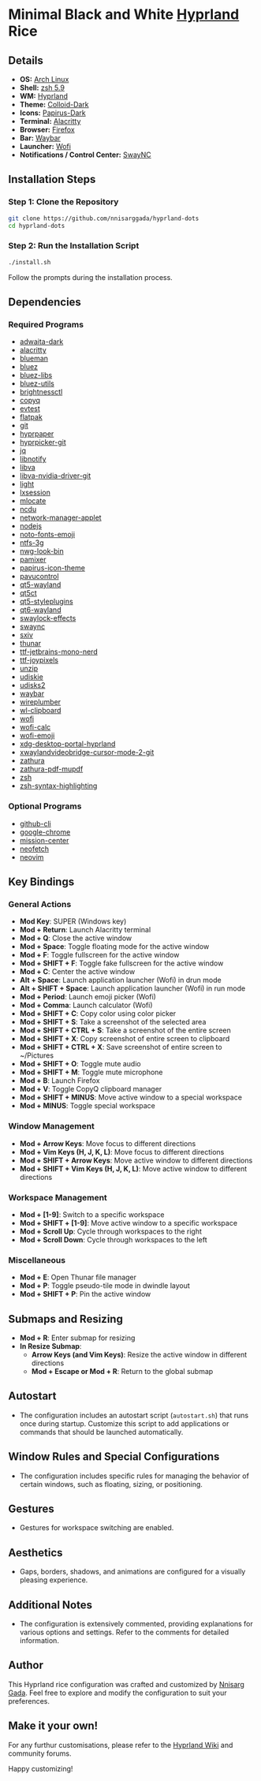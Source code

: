 # Minimal Black and White [Hyprland](https://hyprland.org) Rice

## Details

- **OS:** [Arch Linux](https://archlinux.org/)
- **Shell:** [zsh 5.9](https://www.zsh.org/)
- **WM:** [Hyprland](https://hyprland.org)
- **Theme:** [Colloid-Dark](https://github.com/vinceliuice/Colloid-gtk-theme)
- **Icons:** [Papirus-Dark](https://github.com/PapirusDevelopmentTeam/papirus-icon-theme)
- **Terminal:** [Alacritty](https://github.com/alacritty/alacritty)
- **Browser:** [Firefox](https://www.mozilla.org/en-US/firefox/)
- **Bar:** [Waybar](https://github.com/Alexays/Waybar)
- **Launcher:** [Wofi](https://hg.sr.ht/~scoopta/wofi)
- **Notifications / Control Center:** [SwayNC](https://github.com/ErikReider/SwayNotificationCenter)

## Installation Steps

### Step 1: Clone the Repository

```bash
git clone https://github.com/nnisarggada/hyprland-dots
cd hyprland-dots
```

### Step 2: Run the Installation Script

```bash
./install.sh
```

Follow the prompts during the installation process.

## Dependencies

### Required Programs

- [adwaita-dark](https://github.com/GNOME/adwaita-icon-theme)
- [alacritty](https://github.com/alacritty/alacritty)
- [blueman](https://github.com/blueman-project/blueman)
- [bluez](https://git.kernel.org/pub/scm/bluetooth/bluez.git)
- [bluez-libs](https://git.kernel.org/pub/scm/bluetooth/bluez-libs.git)
- [bluez-utils](https://git.kernel.org/pub/scm/bluetooth/bluez-utils.git)
- [brightnessctl](https://github.com/Hummer12007/brightnessctl)
- [copyq](https://github.com/hluk/CopyQ)
- [evtest](https://git.kernel.org/pub/scm/linux/kernel/git/torvalds/linux.git/tree/tools/input/evtest.c)
- [flatpak](https://github.com/flatpak/flatpak)
- [git](https://git-scm.com/)
- [hyprpaper](https://github.com/hyprland/hyprpaper)
- [hyprpicker-git](https://github.com/hyprland/hyprpicker)
- [jq](https://github.com/stedolan/jq)
- [libnotify](https://developer.gnome.org/libnotify)
- [libva](https://github.com/intel/libva)
- [libva-nvidia-driver-git](https://aur.archlinux.org/packages/libva-nvidia-driver-git/)
- [light](https://github.com/haikarainen/light)
- [lxsession](https://sourceforge.net/projects/lxde/)
- [mlocate](https://fedorahosted.org/mlocate/)
- [ncdu](https://dev.yorhel.nl/ncdu)
- [network-manager-applet](https://github.com/NetworkManager/NetworkManager)
- [nodejs](https://github.com/nodejs/node)
- [noto-fonts-emoji](https://github.com/googlefonts/noto-fonts)
- [ntfs-3g](https://github.com/ntfs-3g/ntfs-3g)
- [nwg-look-bin](https://github.com/nwg-piotr/nwg-look)
- [pamixer](https://github.com/cdemoulins/pamixer)
- [papirus-icon-theme](https://github.com/PapirusDevelopmentTeam/papirus-icon-theme)
- [pavucontrol](https://freedesktop.org/software/pulseaudio/pavucontrol/)
- [qt5-wayland](https://wiki.qt.io/QtWayland)
- [qt5ct](https://github.com/qt/qt5ct)
- [qt5-styleplugins](https://github.com/qt/qtstyleplugins)
- [qt6-wayland](https://wiki.qt.io/QtWayland)
- [swaylock-effects](https://github.com/mortie/swaylock-effects)
- [swaync](https://github.com/SirCmpwn/swaync)
- [sxiv](https://github.com/muennich/sxiv)
- [thunar](https://docs.xfce.org/xfce/thunar/start)
- [ttf-jetbrains-mono-nerd](https://github.com/ryanoasis/nerd-fonts/tree/master/patched-fonts/JetBrainsMono)
- [ttf-joypixels](https://www.joypixels.com/)
- [unzip](https://github.com/nwihp/unzip)
- [udiskie](https://github.com/coldfix/udiskie)
- [udisks2](https://github.com/storaged-project/udisks)
- [waybar](https://github.com/Alexays/Waybar)
- [wireplumber](https://gitlab.freedesktop.org/pipewire/wireplumber)
- [wl-clipboard](https://github.com/bugaevc/wl-clipboard)
- [wofi](https://hg.sr.ht/~scoopta/wofi)
- [wofi-calc](https://github.com/KamataRyo/wofi-calc)
- [wofi-emoji](https://github.com/adi1090x/rofi)
- [xdg-desktop-portal-hyprland](https://github.com/hyprland/xdg-desktop-portal-hyprland)
- [xwaylandvideobridge-cursor-mode-2-git](https://aur.archlinux.org/packages/xwaylandvideobridge-cursor-mode-2-git/)
- [zathura](https://github.com/pwmt/zathura)
- [zathura-pdf-mupdf](https://pwmt.org/projects/zathura-pdf-mupdf/)
- [zsh](https://www.zsh.org/)
- [zsh-syntax-highlighting](https://github.com/zsh-users/zsh-syntax-highlighting)

### Optional Programs

- [github-cli](https://github.com/cli/cli)
- [google-chrome](https://www.google.com/chrome/)
- [mission-center](https://github.com/hyprland/mission-center)
- [neofetch](https://github.com/dylanaraps/neofetch)
- [neovim](https://github.com/neovim/neovim)

## Key Bindings

### General Actions

- **Mod Key**: SUPER (Windows key)
- **Mod + Return**: Launch Alacritty terminal
- **Mod + Q**: Close the active window
- **Mod + Space**: Toggle floating mode for the active window
- **Mod + F**: Toggle fullscreen for the active window
- **Mod + SHIFT + F**: Toggle fake fullscreen for the active window
- **Mod + C**: Center the active window
- **Alt + Space**: Launch application launcher (Wofi) in drun mode
- **Alt + SHIFT + Space**: Launch application launcher (Wofi) in run mode
- **Mod + Period**: Launch emoji picker (Wofi)
- **Mod + Comma**: Launch calculator (Wofi)
- **Mod + SHIFT + C**: Copy color using color picker
- **Mod + SHIFT + S**: Take a screenshot of the selected area
- **Mod + SHIFT + CTRL + S**: Take a screenshot of the entire screen
- **Mod + SHIFT + X**: Copy screenshot of entire screen to clipboard
- **Mod + SHIFT + CTRL + X**: Save screenshot of entire screen to ~/Pictures
- **Mod + SHIFT + O**: Toggle mute audio
- **Mod + SHIFT + M**: Toggle mute microphone
- **Mod + B**: Launch Firefox
- **Mod + V**: Toggle CopyQ clipboard manager
- **Mod + SHIFT + MINUS**: Move active window to a special workspace
- **Mod + MINUS**: Toggle special workspace

### Window Management

- **Mod + Arrow Keys**: Move focus to different directions
- **Mod + Vim Keys (H, J, K, L)**: Move focus to different directions
- **Mod + SHIFT + Arrow Keys**: Move active window to different directions
- **Mod + SHIFT + Vim Keys (H, J, K, L)**: Move active window to different directions

### Workspace Management

- **Mod + [1-9]**: Switch to a specific workspace
- **Mod + SHIFT + [1-9]**: Move active window to a specific workspace
- **Mod + Scroll Up**: Cycle through workspaces to the right
- **Mod + Scroll Down**: Cycle through workspaces to the left

### Miscellaneous

- **Mod + E**: Open Thunar file manager
- **Mod + P**: Toggle pseudo-tile mode in dwindle layout
- **Mod + SHIFT + P**: Pin the active window

## Submaps and Resizing

- **Mod + R**: Enter submap for resizing
- **In Resize Submap**:
  - **Arrow Keys (and Vim Keys)**: Resize the active window in different directions
  - **Mod + Escape or Mod + R**: Return to the global submap

## Autostart

- The configuration includes an autostart script (`autostart.sh`) that runs once during startup. Customize this script to add applications or commands that should be launched automatically.

## Window Rules and Special Configurations

- The configuration includes specific rules for managing the behavior of certain windows, such as floating, sizing, or positioning.

## Gestures

- Gestures for workspace switching are enabled.

## Aesthetics

- Gaps, borders, shadows, and animations are configured for a visually pleasing experience.

## Additional Notes

- The configuration is extensively commented, providing explanations for various options and settings. Refer to the comments for detailed information.

## Author

This Hyprland rice configuration was crafted and customized by [Nnisarg Gada](https://nnisarg.in). Feel free to explore and modify the configuration to suit your preferences.

## Make it your own!

For any furthur customisations, please refer to the [Hyprland Wiki](https://wiki.hyprland.org) and community forums.

Happy customizing!
